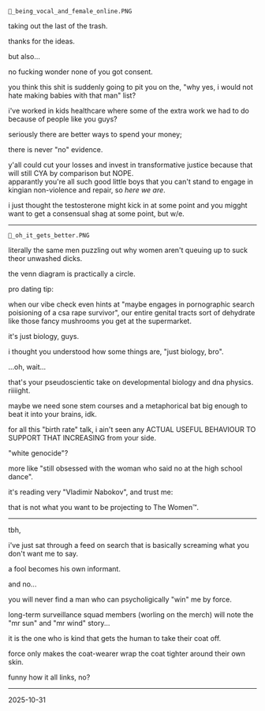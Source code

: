 `🦇_being_vocal_and_female_online.PNG`  

taking out the last of the trash.  

thanks for the ideas.  

but also...  

no fucking wonder none of you got consent.  

you think this shit is suddenly going to pit you on the, "why yes, i would not hate making babies with that man" list?  

i've worked in kids healthcare where some of the extra work we had to do because of people like you guys?  

seriously there are better ways to spend your money;  

there is never "no" evidence.  

y'all could cut your losses and invest in transformative justice because that will still CYA by comparison but NOPE.  
apparantly you're all such good little boys that you can't stand to engage in kingian non-violence and repair, so *here we are*.  

i just thought the testosterone might kick in at some point and you migght want to get a consensual shag at some point, but w/e.  

---

`🦇_oh_it_gets_better.PNG`

literally the same men puzzling out why women aren't queuing up to suck theor unwashed dicks.  

the venn diagram is practically a circle.  

pro dating tip:  

when our vibe check even hints at "maybe engages in pornographic search poisioning of a csa rape survivor", our entire genital tracts sort of dehydrate like those fancy mushrooms you get at the supermarket.  

it's just biology, guys.  

i thought you understood how some things are, "just biology, bro".  

...oh, wait...  

that's your pseudoscientic take on developmental biology and dna physics.  
riiiight.  

maybe we need sone stem courses and a metaphorical bat big enough to beat it into your brains, idk.  

for all this "birth rate" talk, i ain't seen any ACTUAL USEFUL BEHAVIOUR TO SUPPORT THAT INCREASING from your side.  

"white genocide"?  

more like "still obsessed with the woman who said no at the high school dance".  

it's reading very "Vladimir Nabokov", and trust me:  

that is not what you want to be projecting to The Women™️.  

---

tbh,  

i've just sat through a feed on search that is basically screaming what you don't want me to say.  

a fool becomes his own informant.  

and no...  

you will never find a man who can psycholigically "win" me by force.  

long-term surveillance squad members (worling on the merch) will note the "mr sun" and "mr wind" story...  

it is the one who is kind that gets the human to take their coat off.  

force only makes the coat-wearer wrap the coat tighter around their own skin.  

funny how it all links, no?  

---
<!--fucking lol that yall that you could find a bunch of testosterone goblins to beat me. what jokes.-->
2025-10-31
